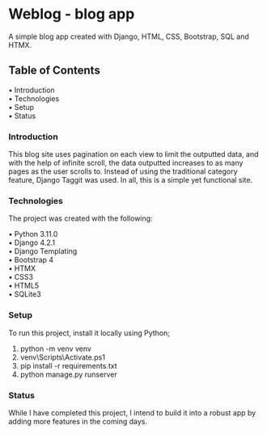 # Weblog - blog app

A simple blog app created with Django, HTML, CSS, Bootstrap, SQL and HTMX.

## Table of Contents
•	Introduction <br/>
•	Technologies <br/>
•	Setup <br/>
•	Status <br/>

### Introduction
This blog site uses pagination on each view to limit the outputted data, and with the help of infinite scroll, the data outputted increases to as many pages as the user scrolls to. Instead of using the traditional category feature, Django Taggit was used. In all, this is a simple yet functional site.

### Technologies
The project was created with the following:

•	Python 3.11.0 <br/>
•	Django 4.2.1 <br/>
•	Django Templating <br/>
•	Bootstrap 4 <br/>
•	HTMX <br/>
•	CSS3 <br/>
•	HTML5 <br/>
•	SQLite3 <br/>

### Setup
To run this project, install it locally using Python;
1.	python -m venv venv
2.	venv\Scripts\Activate.ps1
3.	pip install -r requirements.txt
4.	python manage.py runserver

### Status
While I have completed this project, I intend to build it into a robust app by adding more features in the coming days.

